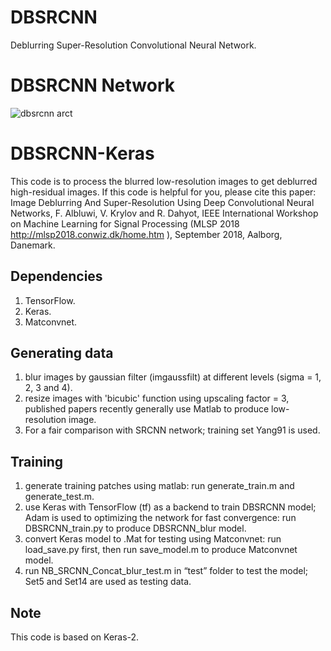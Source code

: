 
# DBSRCNN
Deblurring Super-Resolution Convolutional Neural Network.

# DBSRCNN Network 

![dbsrcnn arct](https://user-images.githubusercontent.com/16929158/45629859-4bd2dc80-ba8f-11e8-82f4-409c28a32777.png)

# DBSRCNN-Keras

This code is to process the blurred low-resolution images to get deblurred high-residual images.
If this code is helpful for you, please cite this paper: Image Deblurring And Super-Resolution Using Deep Convolutional Neural Networks,
F. Albluwi, V. Krylov and R. Dahyot, IEEE International Workshop on Machine Learning for Signal Processing (MLSP 2018 <http://mlsp2018.conwiz.dk/home.htm> ), September 2018, Aalborg, Danemark.

## Dependencies

1. TensorFlow.
2. Keras.
3. Matconvnet.  

## Generating data

1. blur images by gaussian filter (imgaussfilt) at different levels (sigma = 1, 2, 3 and 4).
2. resize images with 'bicubic' function using upscaling factor = 3, published papers recently generally use Matlab to produce low-resolution image.
3. For a fair comparison with SRCNN network; training set Yang91 is used.

## Training

1. generate training patches using matlab: run generate_train.m and generate_test.m.
2. use Keras with TensorFlow (tf) as a backend to train DBSRCNN model; Adam is used to optimizing the network for fast convergence: run DBSRCNN_train.py to produce DBSRCNN_blur model. 
3. convert Keras model to .Mat for testing using Matconvnet: run load_save.py first, then run save_model.m to produce Matconvnet model. 
4. run NB_SRCNN_Concat_blur_test.m in “test” folder to test the model; Set5 and Set14 are used as testing data.


##  Note
This code is based on Keras-2.
